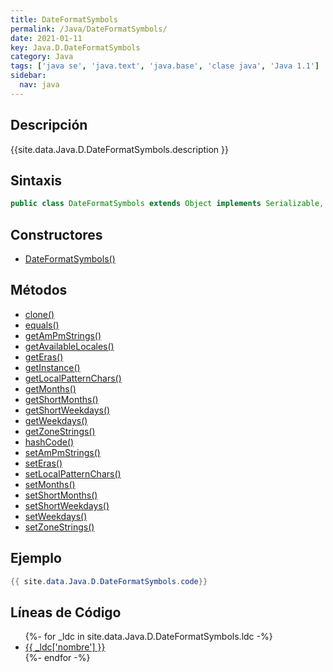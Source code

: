 ```yaml
---
title: DateFormatSymbols
permalink: /Java/DateFormatSymbols/
date: 2021-01-11
key: Java.D.DateFormatSymbols
category: Java
tags: ['java se', 'java.text', 'java.base', 'clase java', 'Java 1.1']
sidebar: 
  nav: java
---
```


## Descripción
{{site.data.Java.D.DateFormatSymbols.description }}

## Sintaxis
~~~java
public class DateFormatSymbols extends Object implements Serializable, Cloneable
~~~

## Constructores
* [DateFormatSymbols()](/Java/DateFormatSymbols/DateFormatSymbols/)

## Métodos
* [clone()](/Java/DateFormatSymbols/clone)
* [equals()](/Java/DateFormatSymbols/equals)
* [getAmPmStrings()](/Java/DateFormatSymbols/getAmPmStrings)
* [getAvailableLocales()](/Java/DateFormatSymbols/getAvailableLocales)
* [getEras()](/Java/DateFormatSymbols/getEras)
* [getInstance()](/Java/DateFormatSymbols/getInstance)
* [getLocalPatternChars()](/Java/DateFormatSymbols/getLocalPatternChars)
* [getMonths()](/Java/DateFormatSymbols/getMonths)
* [getShortMonths()](/Java/DateFormatSymbols/getShortMonths)
* [getShortWeekdays()](/Java/DateFormatSymbols/getShortWeekdays)
* [getWeekdays()](/Java/DateFormatSymbols/getWeekdays)
* [getZoneStrings()](/Java/DateFormatSymbols/getZoneStrings)
* [hashCode()](/Java/DateFormatSymbols/hashCode)
* [setAmPmStrings()](/Java/DateFormatSymbols/setAmPmStrings)
* [setEras()](/Java/DateFormatSymbols/setEras)
* [setLocalPatternChars()](/Java/DateFormatSymbols/setLocalPatternChars)
* [setMonths()](/Java/DateFormatSymbols/setMonths)
* [setShortMonths()](/Java/DateFormatSymbols/setShortMonths)
* [setShortWeekdays()](/Java/DateFormatSymbols/setShortWeekdays)
* [setWeekdays()](/Java/DateFormatSymbols/setWeekdays)
* [setZoneStrings()](/Java/DateFormatSymbols/setZoneStrings)

## Ejemplo
~~~java
{{ site.data.Java.D.DateFormatSymbols.code}}
~~~

## Líneas de Código
<ul>
{%- for _ldc in site.data.Java.D.DateFormatSymbols.ldc -%}
   <li>
       <a href="{{_ldc['url'] }}">{{ _ldc['nombre'] }}</a>
   </li>
{%- endfor -%}
</ul>
